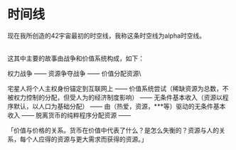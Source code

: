 # 时间线

现在我所创造的42宇宙最初的时空线，我称这条时空线为alpha时空线。

\
这其中主要的故事由战争和价值系统构成，如下：

权力战争 —— 资源争夺战争 —— 价值分配资源\


宅星人将个人主权身份锚定到互联网上 —— 价值系统尝试（稀缺资源为总数，不被权力控制的分配，但受人为的经济制度影响） —— 无条件基本收入（资源以程序默认，以人口为基础分配） —— 由（热爱，资源，\*\*\*等）驱动的无条件基本收入 —— 脱离货币的纯粹程序分配资源 ——

「价值与价格的关系。货币在价值中代表了什么？是怎么失衡的？资源与人的关系，每个人应得的资源与更大需求而获得的资源。」
